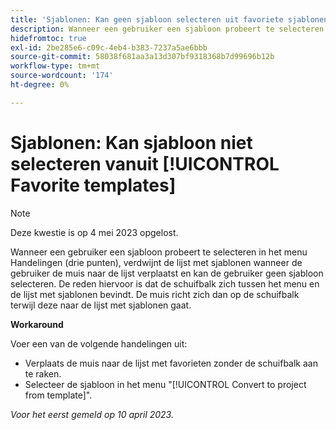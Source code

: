 ```yaml
---
title: 'Sjablonen: Kan geen sjabloon selecteren uit favoriete sjablonen'
description: Wanneer een gebruiker een sjabloon probeert te selecteren in het menu Handelingen (drie punten), verdwijnt de lijst met sjablonen wanneer de gebruiker de muis naar de lijst verplaatst en kan de gebruiker geen sjabloon selecteren. De reden hiervoor is dat de schuifbalk zich tussen het menu en de lijst met sjablonen bevindt. De muis richt zich dan op de schuifbalk terwijl deze naar de lijst met sjablonen gaat.
hidefromtoc: true
exl-id: 2be285e6-c09c-4eb4-b383-7237a5ae6bbb
source-git-commit: 58038f681aa3a13d307bf9318368b7d99696b12b
workflow-type: tm+mt
source-wordcount: '174'
ht-degree: 0%

---
```


# Sjablonen: Kan sjabloon niet selecteren vanuit [!UICONTROL Favorite templates]

>[!NOTE]
>
>Deze kwestie is op 4 mei 2023 opgelost.

Wanneer een gebruiker een sjabloon probeert te selecteren in het menu Handelingen (drie punten), verdwijnt de lijst met sjablonen wanneer de gebruiker de muis naar de lijst verplaatst en kan de gebruiker geen sjabloon selecteren. De reden hiervoor is dat de schuifbalk zich tussen het menu en de lijst met sjablonen bevindt. De muis richt zich dan op de schuifbalk terwijl deze naar de lijst met sjablonen gaat.

**Workaround**

Voer een van de volgende handelingen uit:

* Verplaats de muis naar de lijst met favorieten zonder de schuifbalk aan te raken.
* Selecteer de sjabloon in het menu &quot;[!UICONTROL Convert to project from template]&quot;.

_Voor het eerst gemeld op 10 april 2023._
